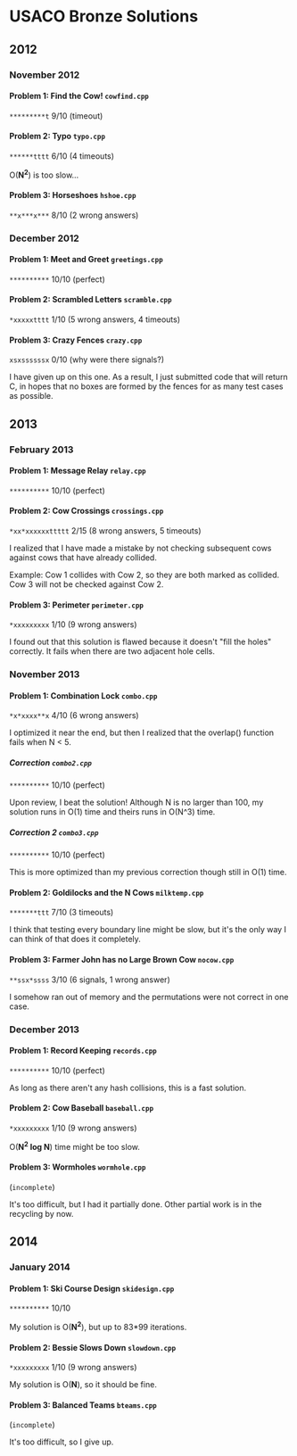 # USACO Bronze Solutions
## 2012
### November 2012
#### Problem 1: Find the Cow! `cowfind.cpp`
`*********t` 9/10 (timeout)

#### Problem 2: Typo `typo.cpp`
`******tttt` 6/10 (4 timeouts)

O(**N<sup>2</sup>**) is too slow…

#### Problem 3: Horseshoes `hshoe.cpp`
`**x***x***` 8/10 (2 wrong answers)

### December 2012
#### Problem 1: Meet and Greet `greetings.cpp`
`**********` 10/10 (perfect)

#### Problem 2: Scrambled Letters `scramble.cpp`
`*xxxxxtttt` 1/10 (5 wrong answers, 4 timeouts)

#### Problem 3: Crazy Fences `crazy.cpp`
`xsxssssssx` 0/10 (why were there signals?)

I have given up on this one. As a result, I just submitted code that will return C, in hopes that no boxes are formed by the fences for as many test cases as possible.

## 2013
### February 2013
#### Problem 1: Message Relay `relay.cpp`
`**********` 10/10 (perfect)

#### Problem 2: Cow Crossings `crossings.cpp`
`*xx*xxxxxxttttt` 2/15 (8 wrong answers, 5 timeouts)

I realized that I have made a mistake by not checking subsequent cows against cows that have already collided.

Example: Cow 1 collides with Cow 2, so they are both marked as collided. Cow 3 will not be checked against Cow 2.

#### Problem 3: Perimeter `perimeter.cpp`
`*xxxxxxxxx` 1/10 (9 wrong answers)

I found out that this solution is flawed because it doesn't "fill the holes" correctly. It fails when there are two adjacent hole cells.

### November 2013
#### Problem 1: Combination Lock `combo.cpp`
`*x*xxxx**x` 4/10 (6 wrong answers)

I optimized it near the end, but then I realized that the overlap() function fails when N < 5.

##### Correction `combo2.cpp`
`**********` 10/10 (perfect)

Upon review, I beat the solution! Although N is no larger than 100, my solution runs in O(1) time and theirs runs in O(N^3) time.

##### Correction 2 `combo3.cpp`
`**********` 10/10 (perfect)

This is more optimized than my previous correction though still in O(1) time.

#### Problem 2: Goldilocks and the N Cows `milktemp.cpp`
`*******ttt` 7/10 (3 timeouts)

I think that testing every boundary line might be slow, but it's the only way I can think of that does it completely.

#### Problem 3: Farmer John has no Large Brown Cow `nocow.cpp`
`**ssx*ssss` 3/10 (6 signals, 1 wrong answer)

I somehow ran out of memory and the permutations were not correct in one case.

### December 2013
#### Problem 1: Record Keeping `records.cpp`
`**********` 10/10 (perfect)

As long as there aren't any hash collisions, this is a fast solution.

#### Problem 2: Cow Baseball `baseball.cpp`
`*xxxxxxxxx` 1/10 (9 wrong answers)

O(**N<sup>2</sup> log N**) time might be too slow.

#### Problem 3: Wormholes `wormhole.cpp`
(`incomplete`)

It's too difficult, but I had it partially done. Other partial work is in the recycling by now.

## 2014
### January 2014
#### Problem 1: Ski Course Design `skidesign.cpp`
`**********` 10/10

My solution is O(**N<sup>2</sup>**), but up to 83*99 iterations.

#### Problem 2: Bessie Slows Down `slowdown.cpp`
`*xxxxxxxxx` 1/10 (9 wrong answers)

My solution is O(**N**), so it should be fine.

#### Problem 3: Balanced Teams `bteams.cpp`
(`incomplete`)

It's too difficult, so I give up.
